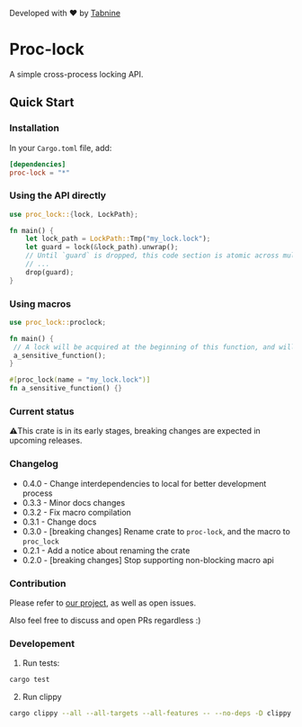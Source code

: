 Developed with ❤️ by [Tabnine](https://www.tabnine.com/?utm_source=referral&utm_medium=organic&utm_campaign=proc-lock)

# Proc-lock
A simple cross-process locking API.

## Quick Start
### Installation
In your `Cargo.toml` file, add:
```toml
[dependencies]
proc-lock = "*"
```

### Using the API directly
```rust
use proc_lock::{lock, LockPath};

fn main() {
    let lock_path = LockPath::Tmp("my_lock.lock");
    let guard = lock(&lock_path).unwrap();
    // Until `guard` is dropped, this code section is atomic across multiple processes.
    // ...
    drop(guard);
}
```

### Using macros
```rust
use proc_lock::proclock;

fn main() {
 // A lock will be acquired at the beginning of this function, and will be released at the end.
 a_sensitive_function();
}

#[proc_lock(name = "my_lock.lock")]
fn a_sensitive_function() {}
```

### Current status
⚠️This crate is in its early stages, breaking changes are expected in upcoming releases.

### Changelog
- 0.4.0 - Change interdependencies to local for better development process
- 0.3.3 - Minor docs changes
- 0.3.2 - Fix macro compilation
- 0.3.1 - Change docs
- 0.3.0 - [breaking changes] Rename crate to `proc-lock`, and the macro to `proc_lock`
- 0.2.1 - Add a notice about renaming the crate 
- 0.2.0 - [breaking changes] Stop supporting non-blocking macro api

### Contribution
Please refer to [our project](https://github.com/tabnine/proc-lock/projects/1), as well as open issues.

Also feel free to discuss and open PRs regardless :)

### Developement
1. Run tests:
```bash
cargo test
```
2. Run clippy
```bash
cargo clippy --all --all-targets --all-features -- --no-deps -D clippy::pedantic
```
